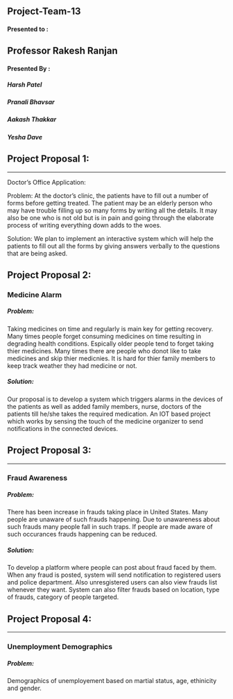 ## Project-Team-13

#### Presented to :
Professor Rakesh Ranjan
--------------

#### Presented By :
##### Harsh Patel  
##### Pranali Bhavsar
##### Aakash Thakkar 
##### Yesha Dave


## Project Proposal 1:
--------------------------------
Doctor’s Office Application:

Problem: At the doctor’s clinic, the patients have to fill out a number of forms before getting treated. The patient may be an elderly person who may have trouble filling up so many forms by writing all the details. It may also be one who is not old but is in pain and going through the elaborate process of writing everything down adds to the woes. 

Solution: We plan to implement an interactive system which will help the patients to fill out all the forms by giving answers verbally to the questions that are being asked.

## Project Proposal 2:

### Medicine Alarm

##### Problem:
Taking medicines on time and regularly is main key for getting recovery. Many times people forget consuming medicines on time resulting in degrading health conditions. Espically older people tend to forget taking thier medicines. Many times there are people who donot like to take medicines and skip thier medicnies. It is hard for thier family members to keep track weather they had medicine or not. 

##### Solution:
Our proposal is to develop a system which triggers alarms in the devices of the patients as well as added
family members, nurse, doctors of the patients till he/she takes the required medication. An IOT based project which works by
sensing the touch of the medicine organizer to send notifications in the connected devices.

## Project Proposal 3:
--------------------------------

### Fraud Awareness

##### Problem: 
There has been increase in frauds taking place in United States. Many people are unaware of such frauds happening. Due to unawareness about such frauds many people fall in such traps. If people are made aware of such occurances frauds happening can be reduced. 

##### Solution: 
To develop a platform where people can post about fraud faced by them. When any fraud is posted, system will send notification to registered users and police department. Also unresgistered users can also view frauds list whenever they want. System can also filter frauds based on location, type of frauds, category of people targeted. 

## Project Proposal 4:
--------------------------------

### Unemployment Demographics

##### Problem:
Demographics of unemployement based on martial status, age, ethinicity and gender. 
